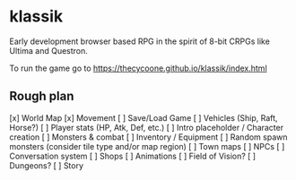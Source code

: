 # klassik
Early development browser based RPG in the spirit of 8-bit CRPGs like Ultima and Questron.

To run the game go to <a href="https://thecycoone.github.io/klassik/index.html">https://thecycoone.github.io/klassik/index.html</a>

## Rough plan
[x] World Map
[x] Movement
[ ] Save/Load Game
[ ] Vehicles (Ship, Raft, Horse?)
[ ] Player stats (HP, Atk, Def, etc.)
[ ] Intro placeholder / Character creation
[ ] Monsters & combat
[ ] Inventory / Equipment
[ ] Random spawn monsters (consider tile type and/or map region)
[ ] Town maps
[ ] NPCs
[ ] Conversation system
[ ] Shops
[ ] Animations
[ ] Field of Vision?
[ ] Dungeons?
[ ] Story

